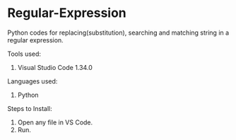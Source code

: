 # Regular-Expression
Python codes for replacing(substitution), searching and matching string in a regular expression.

Tools used:
1. Visual Studio Code 1.34.0

Languages used:
1. Python

Steps to Install:
1. Open any file in VS Code.
2. Run.
